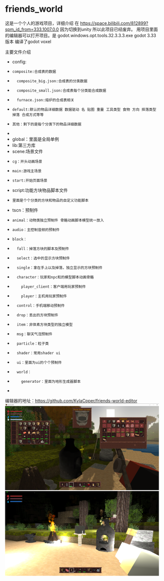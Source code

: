 # friends_world
这是一个个人的游戏项目，详细介绍 在 https://space.bilibili.com/812899?spm_id_from=333.1007.0.0
因为切换到unity 所以此项目已经废弃。
用项目里面的编辑器可以打开项目。是 godot.windows.opt.tools.32.3.3.3.exe
godot 3.33 版本 编译了godot voxel 

主要文件介绍
*   config:
*     composite:合成表的数据
*       composite_big.json:合成表的分类数据
*       composite_small.json:合成表每个分类能合成数据
*       furnace.json:熔炉的合成表相关
*     default:默认的物品详细数据 数据驱动 名 贴图 重量 工具类型 食物 方向 摔落类型 掉落 合成方式等等
*     其他：剩下的是每个分类下的物品详细数据
* 
*   global：里面是全局单例
*   lib:第三方库
*   scene:场景文件
*     cg：开头动画场景
*     main:游戏主场景
*     start:开始页面场景
*   script:功能方块物品脚本文件
*     里面是个个分类的方块和物品的自定义功能脚本
*   tscn：预制件
*     animal：动物类独立预制件 骨骼动画脚本模型统一放入
*     audio：主控制音频的预制件
*     block：
*       fall：掉落方块的脚本及预制件
*       select：选中的显示方块预制件
*       single：拿在手上以及掉落，独立显示的方块预制件
*       character：玩家和npc和的模型脚本动画骨骼
*         player_client：客户端用玩家预制件
*         player：主机用玩家预制件
*       control：手机端移动预制件
*       drop：丢出的方块预制件
*       item：非体素方块类型的独立模型
*       msg：聊天气泡预制件
*       particle：粒子类
*       shader：常用shader ui
*       ui：里面为ui的个个预制件
*       world：
*         generator：里面为地形生成器脚本
*     
编辑器的地址：https://github.com/KylaCpper/friends-world-editor
![alt](/img11.png)
![alt](/zh5.png)
